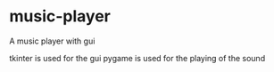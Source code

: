 # music-player
A music player with gui

tkinter is used for the gui 
pygame is used for the playing of the sound

